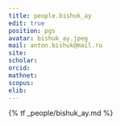 ```yaml
---
title: people.bishuk_ay
edit: true
position: pgs
avatar: bishuk_ay.jpeg
mail: anton.bishuk@mail.ru
site:
scholar:
orcid:
mathnet:
scopus:
elib:
---
```


{% tf _people/bishuk_ay.md %}
